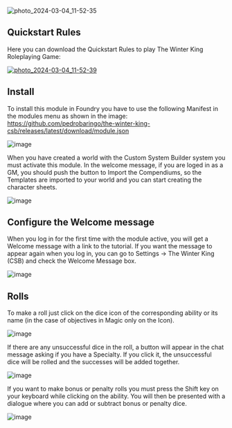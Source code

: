 ![photo_2024-03-04_11-52-35](https://github.com/pedrobaringo/the-winter-king-csb/assets/148097688/21689504-3e41-402a-b15a-2c93ac9d1213)

## Quickstart Rules
Here you can download the Quickstart Rules to play The Winter King Roleplaying Game:

[![photo_2024-03-04_11-52-39](https://github.com/pedrobaringo/the-winter-king-csb/assets/148097688/901c0372-6bc5-4cfb-8157-e6ebf2800403)](https://shadowlandsgames.com/wp-content/uploads/2024/03/The-Winter-King-Quickstart-Guide.pdf)

## Install
To install this module in Foundry you have to use the following Manifest in the modules menu as shown in the image: https://github.com/pedrobaringo/the-winter-king-csb/releases/latest/download/module.json

![image](https://github.com/pedrobaringo/the-winter-king-csb/assets/148097688/e56e1a05-bb28-4f24-9800-5bcd33a71d73)

When you have created a world with the Custom System Builder system you must activate this module. In the welcome message, if you are loged in as a GM, you should push the button to Import the Compendiums, so the Templates are imported to your world and you can start creating the character sheets.

![image](https://github.com/pedrobaringo/the-winter-king-csb/assets/148097688/7bd58b5c-358f-4f98-b873-9454d7a2e855)

## Configure the Welcome message
When you log in for the first time with the module active, you will get a Welcome message with a link to the tutorial. If you want the message to appear again when you log in, you can go to Settings -> The Winter King (CSB) and check the Welcome Message box.

![image](https://github.com/pedrobaringo/the-winter-king-csb/assets/148097688/4a8bb868-6994-4cb9-a56c-bd2bac76193b)

## Rolls
To make a roll just click on the dice icon of the corresponding ability or its name (in the case of objectives in Magic only on the Icon).

![image](https://github.com/pedrobaringo/the-winter-king-csb/assets/148097688/e267ff19-9f85-45b0-8961-d6fae461210c)

If there are any unsuccessful dice in the roll, a button will appear in the chat message asking if you have a Specialty. If you click it, the unsuccessful dice will be rolled and the successes will be added together.

![image](https://github.com/pedrobaringo/the-winter-king-csb/assets/148097688/3fb12cf0-b035-4a19-959e-4efdc4484a93)

If you want to make bonus or penalty rolls you must press the Shift key on your keyboard while clicking on the ability. You will then be presented with a dialogue where you can add or subtract bonus or penalty dice.

![image](https://github.com/pedrobaringo/the-winter-king-csb/assets/148097688/288471bd-e9e7-40cc-9785-09c0c2676ec0)
